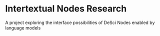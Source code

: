 # Intertextual Nodes Research
A project exploring the interface possibilities of DeSci Nodes enabled by language models